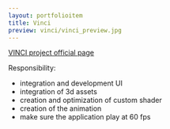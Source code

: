```yaml
---
layout: portfolioitem
title: Vinci
preview: vinci/vinci_preview.jpg
---
```


<!--more-->

[VINCI project official page](http://www.holoforge.io/work/vinci-autoroutes)

Responsibility:

- integration and development UI
- integration of 3d assets
- creation and optimization of custom shader
- creation of the animation 
- make sure the application play at 60 fps 